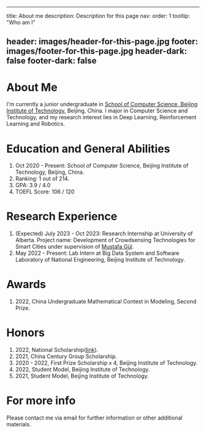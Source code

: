 
---
title: About me
description: Description for this page
nav:
  order: 1
  tooltip: "Who am I"

header: images/header-for-this-page.jpg
footer: images/footer-for-this-page.jpg
header-dark: false
footer-dark: false
---

# About Me 
I'm currently a junior undergraduate in [School of Computer Science, Beijing Institute of Technology](https://cs.bit.edu.cn), Beijing, China. I major in Computer Science and Technology, and my research interest lies in Deep Learning, Reinforcement Learning and Robotics.


# Education and General Abilities
1. Oct 2020 - Present: School of Computer Science, Beijing Institute of Technology, Beijing, China.
2. Ranking: 1 out of 214. 
3. GPA: 3.9 / 4.0
4. TOEFL Score: 106 / 120

# Research Experience
1. (Expected) July 2023 - Oct 2023: Research Internship at University of Alberta. Project name: Development of Crowdsensing Technologies for Smart Cities under supervision of [Mustafa Gül](https://apps.ualberta.ca/directory/person/gul1).
2. May 2022 - Present: Lab Intern at Big Data System and Software Laboratory of National Engineering, Beijing Institute of Technology.

# Awards
1. 2022, China Undergraduate Mathematical Contest in Modeling, Second Prize.

# Honors
1. 2022, National Scholarship([link](http://www.moe.gov.cn/jyb_xxgk/s5743/s5744/A05/202212/t20221227_1036671.html)).
2. 2021, China Century Group Scholarship.
3. 2020 - 2022, First Prize Scholarship x 4, Beijing Institute of Technology.
4. 2022, Student Model, Beijing Institute of Technology.
5. 2021, Student Model, Beijing Institute of Technology.

# For more info
Please contact me via email for further information or other additional materials.
